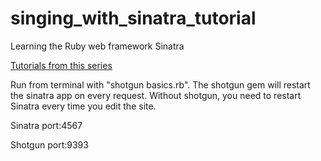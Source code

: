 singing_with_sinatra_tutorial
=============================

Learning the Ruby web framework Sinatra

[Tutorials from this series](http://code.tutsplus.com/series/singing-with-sinatra--net-19113)

Run from terminal with "shotgun basics.rb". The shotgun gem will restart the sinatra app on every request. Without shotgun, you need to restart Sinatra every time you edit the site.

Sinatra port:4567

Shotgun port:9393
